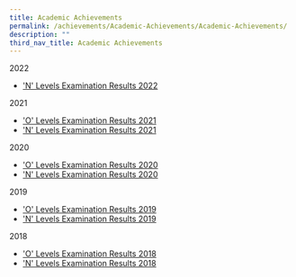 ```yaml
---
title: Academic Achievements
permalink: /achievements/Academic-Achievements/Academic-Achievements/
description: ""
third_nav_title: Academic Achievements
---
```

2022

*   ['N' Levels Examination Results 2022](/achievements/Academic-Achievements/2022-N-Level-Examination-Results/)

2021

*   ['O' Levels Examination Results 2021](/achievements/Student-Achievements/2021-Olevel-results/)
*   ['N' Levels Examination Results 2021](/achievements/Student-Achievements/2021-Nlevel-results/)

2020

*   ['O' Levels Examination Results 2020](/achievements/Student-Achievements/2020-Olevel-results/)
*   ['N' Levels Examination Results 2020](https://zhenghuasec.moe.edu.sg/n-levels-examination-results-2020/)

2019

*   ['O' Levels Examination Results 2019](https://zhenghuasec.moe.edu.sg/o-levels-examination-results-2019/)
*   ['N' Levels Examination Results 2019](https://zhenghuasec.moe.edu.sg/n-levels-examination-results-2019/)

2018

*   ['O' Levels Examination Results 2018](https://zhenghuasec.moe.edu.sg/o-levels-examination-results-2018/)
*   ['N' Levels Examination Results 2018](https://zhenghuasec.moe.edu.sg/n-levels-examination-results-2018/)